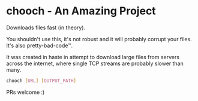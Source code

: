 # chooch - An Amazing Project

Downloads files fast (in theory).

You shouldn't use this, it's not robust and it will probably corrupt your files. It's also pretty-bad-code™.

It was created in haste in attempt to download large files from servers across the internet, where single TCP streams are probably slower than many.

```bash
chooch [URL] [OUTPUT_PATH]
```

PRs welcome :)
